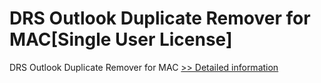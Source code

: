 # DRS Outlook Duplicate Remover for MAC[Single User License]
DRS Outlook Duplicate Remover for MAC
[>> Detailed information](https://secure.shareit.com/shareit/product.html?productid=301004984&affiliateid=200057808)